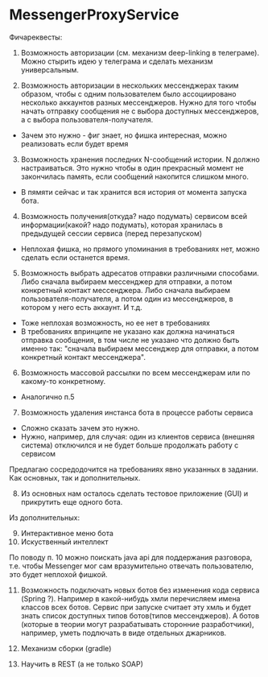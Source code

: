 # MessengerProxyService

Фичареквесты:

1) Возможность авторизации (см. механизм deep-linking в телеграме). Можно стырить идею у телеграма и сделать механизм универсальным.

2) Возможность авторизации в нескольких мессенджерах таким образом, чтобы с одним пользователем было ассоциировано несколько аккаунтов разных мессенджеров. Нужно для того чтобы начать отправку сообщения не с выбора доступных мессенджеров, а с выбора пользователя-получателя.
 - Зачем это нужно - фиг знает, но фишка интересная, можно реализовать если будет время

3) Возможность хранения последних N-сообщений истории. N должно настраиваться. Это нужно чтобы в один прекрасный момент не закончилась память, если сообщений накопится слишком много.
 + В пямяти сейчас и так хранится вся история от момента запуска бота.

4) Возможность получения(откуда? надо подумать) сервисом всей информации(какой? надо подумать), которая хранилась в предыдущей сессии сервиса (перед перезапуском)
 - Неплохая фишка, но прямого упоминания в требованиях нет, можно сделать если останется время.

5) Возможность выбрать адресатов отправки различными способами. Либо сначала выбираем мессенджер для отправки, а потом конкретный контакт мессенджера. Либо сначала выбираем пользователя-получателя, а потом один из мессенджеров, в котором у него есть аккаунт. И т.д.
 - Тоже неплохая возможность, но ее нет в требованиях
 - В требованиях впринципе не указано как должна начинаться отправка сообщения, в том числе не указано что должно быть именно так: "сначала выбираем мессенджер для отправки, а потом конкретный контакт мессенджера".

6) Возможность массовой рассылки по всем мессенджерам или по какому-то конкретному.
 - Аналогично п.5

7) Возможность удаления инстанса бота в процессе работы сервиса
 - Сложно сказать зачем это нужно.
 - Нужно, например, для случая: один из клиентов сервиса (внешняя система) отключился и не будет больше продолжать работу с сервисом

 Предлагаю сосредодочится на требованиях явно указанных в задании. Как основных, так и дополнительных.

8) Из основных нам осталось сделать тестовое приложение (GUI) и прикрутить еще одного бота.

 Из дополнительных:

9) Интерактивное меню бота
10) Искуственный интеллект

По поводу п. 10 можно поискать java api для поддержания разговора, т.е. чтобы Messenger мог сам вразумительно отвечать пользователю,
это будет неплохой фишкой.

11) Возможность подключать новых ботов без изменения кода сервиса (Spring ?). Например в какой-нибудь хмли перечисляем имена классов всех ботов. Сервис при запуске считает эту хмль и будет знать список доступных типов ботов(типов мессенджеров). А ботов (которые в теории могут разрабатывать сторонние разработчики), например, уметь подлючать в виде отдельных джарников.

12) Механизм сборки (gradle)

13) Научить в REST (а не только SOAP)
